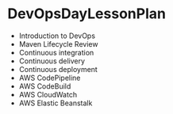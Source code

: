 # DevOpsDayLessonPlan

 - Introduction to DevOps
 - Maven Lifecycle Review
 - Continuous integration
 - Continuous delivery
 - Continuous deployment
 - AWS CodePipeline
 - AWS CodeBuild
 - AWS CloudWatch
 - AWS Elastic Beanstalk
